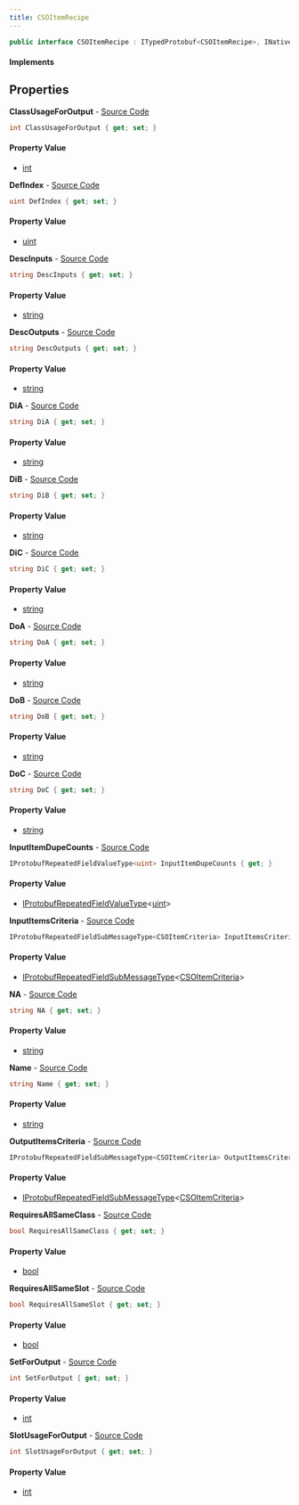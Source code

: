 ```yaml
---
title: CSOItemRecipe
---
```


```csharp
public interface CSOItemRecipe : ITypedProtobuf<CSOItemRecipe>, INativeHandle
```

#### Implements

## Properties

**ClassUsageForOutput** - [Source Code](https://github.com/swiftly-solution/swiftlys2/blob/master/managed/src/SwiftlyS2.Generated/Protobufs/Interfaces/CSOItemRecipe.cs#L52)

```csharp
int ClassUsageForOutput { get; set; }
```

#### Property Value

- [int](https://learn.microsoft.com/dotnet/api/system.int32)

**DefIndex** - [Source Code](https://github.com/swiftly-solution/swiftlys2/blob/master/managed/src/SwiftlyS2.Generated/Protobufs/Interfaces/CSOItemRecipe.cs#L13)

```csharp
uint DefIndex { get; set; }
```

#### Property Value

- [uint](https://learn.microsoft.com/dotnet/api/system.uint32)

**DescInputs** - [Source Code](https://github.com/swiftly-solution/swiftlys2/blob/master/managed/src/SwiftlyS2.Generated/Protobufs/Interfaces/CSOItemRecipe.cs#L22)

```csharp
string DescInputs { get; set; }
```

#### Property Value

- [string](https://learn.microsoft.com/dotnet/api/system.string)

**DescOutputs** - [Source Code](https://github.com/swiftly-solution/swiftlys2/blob/master/managed/src/SwiftlyS2.Generated/Protobufs/Interfaces/CSOItemRecipe.cs#L25)

```csharp
string DescOutputs { get; set; }
```

#### Property Value

- [string](https://learn.microsoft.com/dotnet/api/system.string)

**DiA** - [Source Code](https://github.com/swiftly-solution/swiftlys2/blob/master/managed/src/SwiftlyS2.Generated/Protobufs/Interfaces/CSOItemRecipe.cs#L28)

```csharp
string DiA { get; set; }
```

#### Property Value

- [string](https://learn.microsoft.com/dotnet/api/system.string)

**DiB** - [Source Code](https://github.com/swiftly-solution/swiftlys2/blob/master/managed/src/SwiftlyS2.Generated/Protobufs/Interfaces/CSOItemRecipe.cs#L31)

```csharp
string DiB { get; set; }
```

#### Property Value

- [string](https://learn.microsoft.com/dotnet/api/system.string)

**DiC** - [Source Code](https://github.com/swiftly-solution/swiftlys2/blob/master/managed/src/SwiftlyS2.Generated/Protobufs/Interfaces/CSOItemRecipe.cs#L34)

```csharp
string DiC { get; set; }
```

#### Property Value

- [string](https://learn.microsoft.com/dotnet/api/system.string)

**DoA** - [Source Code](https://github.com/swiftly-solution/swiftlys2/blob/master/managed/src/SwiftlyS2.Generated/Protobufs/Interfaces/CSOItemRecipe.cs#L37)

```csharp
string DoA { get; set; }
```

#### Property Value

- [string](https://learn.microsoft.com/dotnet/api/system.string)

**DoB** - [Source Code](https://github.com/swiftly-solution/swiftlys2/blob/master/managed/src/SwiftlyS2.Generated/Protobufs/Interfaces/CSOItemRecipe.cs#L40)

```csharp
string DoB { get; set; }
```

#### Property Value

- [string](https://learn.microsoft.com/dotnet/api/system.string)

**DoC** - [Source Code](https://github.com/swiftly-solution/swiftlys2/blob/master/managed/src/SwiftlyS2.Generated/Protobufs/Interfaces/CSOItemRecipe.cs#L43)

```csharp
string DoC { get; set; }
```

#### Property Value

- [string](https://learn.microsoft.com/dotnet/api/system.string)

**InputItemDupeCounts** - [Source Code](https://github.com/swiftly-solution/swiftlys2/blob/master/managed/src/SwiftlyS2.Generated/Protobufs/Interfaces/CSOItemRecipe.cs#L67)

```csharp
IProtobufRepeatedFieldValueType<uint> InputItemDupeCounts { get; }
```

#### Property Value

- [IProtobufRepeatedFieldValueType](/docs/api/shared/netmessages/iprotobufrepeatedfieldvaluetype-1)<[uint](https://learn.microsoft.com/dotnet/api/system.uint32)>

**InputItemsCriteria** - [Source Code](https://github.com/swiftly-solution/swiftlys2/blob/master/managed/src/SwiftlyS2.Generated/Protobufs/Interfaces/CSOItemRecipe.cs#L61)

```csharp
IProtobufRepeatedFieldSubMessageType<CSOItemCriteria> InputItemsCriteria { get; }
```

#### Property Value

- [IProtobufRepeatedFieldSubMessageType](/docs/api/shared/netmessages/iprotobufrepeatedfieldsubmessagetype-1)<[CSOItemCriteria](/docs/api/shared/protobufdefinitions/csoitemcriteria)>

**NA** - [Source Code](https://github.com/swiftly-solution/swiftlys2/blob/master/managed/src/SwiftlyS2.Generated/Protobufs/Interfaces/CSOItemRecipe.cs#L19)

```csharp
string NA { get; set; }
```

#### Property Value

- [string](https://learn.microsoft.com/dotnet/api/system.string)

**Name** - [Source Code](https://github.com/swiftly-solution/swiftlys2/blob/master/managed/src/SwiftlyS2.Generated/Protobufs/Interfaces/CSOItemRecipe.cs#L16)

```csharp
string Name { get; set; }
```

#### Property Value

- [string](https://learn.microsoft.com/dotnet/api/system.string)

**OutputItemsCriteria** - [Source Code](https://github.com/swiftly-solution/swiftlys2/blob/master/managed/src/SwiftlyS2.Generated/Protobufs/Interfaces/CSOItemRecipe.cs#L64)

```csharp
IProtobufRepeatedFieldSubMessageType<CSOItemCriteria> OutputItemsCriteria { get; }
```

#### Property Value

- [IProtobufRepeatedFieldSubMessageType](/docs/api/shared/netmessages/iprotobufrepeatedfieldsubmessagetype-1)<[CSOItemCriteria](/docs/api/shared/protobufdefinitions/csoitemcriteria)>

**RequiresAllSameClass** - [Source Code](https://github.com/swiftly-solution/swiftlys2/blob/master/managed/src/SwiftlyS2.Generated/Protobufs/Interfaces/CSOItemRecipe.cs#L46)

```csharp
bool RequiresAllSameClass { get; set; }
```

#### Property Value

- [bool](https://learn.microsoft.com/dotnet/api/system.boolean)

**RequiresAllSameSlot** - [Source Code](https://github.com/swiftly-solution/swiftlys2/blob/master/managed/src/SwiftlyS2.Generated/Protobufs/Interfaces/CSOItemRecipe.cs#L49)

```csharp
bool RequiresAllSameSlot { get; set; }
```

#### Property Value

- [bool](https://learn.microsoft.com/dotnet/api/system.boolean)

**SetForOutput** - [Source Code](https://github.com/swiftly-solution/swiftlys2/blob/master/managed/src/SwiftlyS2.Generated/Protobufs/Interfaces/CSOItemRecipe.cs#L58)

```csharp
int SetForOutput { get; set; }
```

#### Property Value

- [int](https://learn.microsoft.com/dotnet/api/system.int32)

**SlotUsageForOutput** - [Source Code](https://github.com/swiftly-solution/swiftlys2/blob/master/managed/src/SwiftlyS2.Generated/Protobufs/Interfaces/CSOItemRecipe.cs#L55)

```csharp
int SlotUsageForOutput { get; set; }
```

#### Property Value

- [int](https://learn.microsoft.com/dotnet/api/system.int32)

